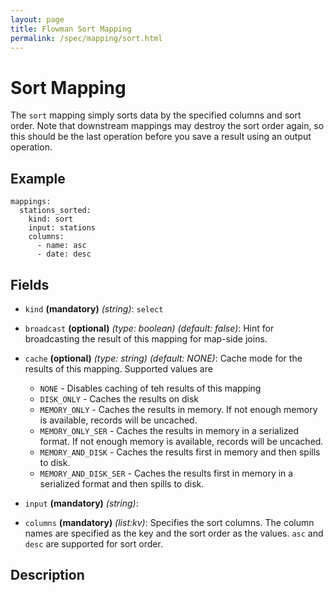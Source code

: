 ```yaml
---
layout: page
title: Flowman Sort Mapping
permalink: /spec/mapping/sort.html
---
```

# Sort Mapping
The `sort` mapping simply sorts data by the specified columns and sort order. Note that 
downstream mappings may destroy the sort order again, so this should be the last operation
before you save a result using an output operation.

## Example
```
mappings:
  stations_sorted:
    kind: sort
    input: stations
    columns:
      - name: asc
      - date: desc
```

## Fields
* `kind` **(mandatory)** *(string)*: `select`

* `broadcast` **(optional)** *(type: boolean)* *(default: false)*: 
Hint for broadcasting the result of this mapping for map-side joins.

* `cache` **(optional)** *(type: string)* *(default: NONE)*:
Cache mode for the results of this mapping. Supported values are
  * `NONE` - Disables caching of teh results of this mapping
  * `DISK_ONLY` - Caches the results on disk
  * `MEMORY_ONLY` - Caches the results in memory. If not enough memory is available, records will be uncached.
  * `MEMORY_ONLY_SER` - Caches the results in memory in a serialized format. If not enough memory is available, records will be uncached.
  * `MEMORY_AND_DISK` - Caches the results first in memory and then spills to disk.
  * `MEMORY_AND_DISK_SER` - Caches the results first in memory in a serialized format and then spills to disk.

* `input` **(mandatory)** *(string)*:

* `columns` **(mandatory)** *(list:kv)*: 
Specifies the sort columns. The column names are specified as the key and the sort order as
the values. `asc` and `desc` are supported for sort order. 

## Description
